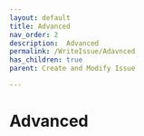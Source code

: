 ```yaml
---
layout: default
title: Advanced
nav_order: 2
description:  Advanced
permalink: /WriteIssue/Adavnced
has_children: true
parent: Create and Modify Issue

---
```


# Advanced
 